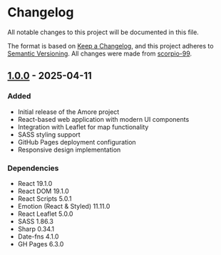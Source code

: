 # Changelog

All notable changes to this project will be documented in this file.

The format is based on [Keep a Changelog](https://keepachangelog.com/en/1.0.0/),
and this project adheres to [Semantic Versioning](https://semver.org/spec/v2.0.0.html).
All changes were made from [scorpio-99].

## [1.0.0] - 2025-04-11

### Added
- Initial release of the Amore project
- React-based web application with modern UI components
- Integration with Leaflet for map functionality
- SASS styling support
- GitHub Pages deployment configuration
- Responsive design implementation

### Dependencies
- React 19.1.0
- React DOM 19.1.0
- React Scripts 5.0.1
- Emotion (React & Styled) 11.11.0
- React Leaflet 5.0.0
- SASS 1.86.3
- Sharp 0.34.1
- Date-fns 4.1.0
- GH Pages 6.3.0

[1.0.0]: https://github.com/scorpio-99/scorpio-99.github.io/releases/tag/v1.0.0 
[scorpio-99]: https://github.com/scorpio-99 